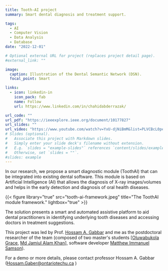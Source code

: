 ```yaml
---
title: Tooth-AI project
summary: Smart dental diagnosis and treatment support.

tags:
  - AI
  - Computer Vision
  - Data Analysis
  - Database
date: "2022-12-01"

# Optional external URL for project (replaces project detail page).
#external_link: ""

image:
  caption: Illustration of the Dental Semantic Network (DSN).
  focal_point: Smart

links:
  - icon: linkedin-in
    icon_pack: fab
    name: Follow
    url: https://www.linkedin.com/in/chahidabderrazak/

url_code: ""
url_pdf: "https://ieeexplore.ieee.org/document/10177827"
url_slides: ""
url_video: "https://www.youtube.com/watch?v=YxU-djNiBmM&list=PLVCBcL0peR4J2RBAiCK2yZg5HTL3soH-S"
# Slides (optional).
#   Associate this project with Markdown slides.
#   Simply enter your slide deck's filename without extension.
#   E.g. `slides = "example-slides"` references `content/slides/example-slides.md`.
#   Otherwise, set `slides = ""`.
#slides: example
---
```


In our research, we propose a smart diagnostic module (ToothAI) that can be integrated into existing dental software. This module is based on Artificial Intelligence (AI) that allows the diagnosis of X-ray images/volumes and helps in the early detection and diagnosis of oral health diseases.

{{< figure library="true" src="tooth-ai-framework.jpeg" title="The ToothAI module framework." lightbox="true" >}}

The solution presents a smart and automated assistive platform to aid dental practitioners in identifying underlying tooth diseases and accessing doctors in treatment suggestions.

This project was led by Prof. [Hossam A. Gabbar](https://hossamgaber.com/) and me as the postdoctoral researcher of the team (composed of two master's students [[Oluwabukola Grace](https://www.linkedin.com/in/oluwabukolaadegboro/), [Md Jamiul Alam Khan](https://www.linkedin.com/in/jamiul/)], software developer [Matthew Immanuel Samson](https://www.linkedin.com/in/matthew-immanuel-samson-094b56158/)).

For a demo or more details, please contact professor Hossam A. Gabbar (Hossam.Gaber@ontariotechu.ca )
